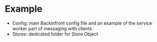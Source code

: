 # Example

- Config: main Backinfront config file and an example of the service worker part of messaging with clients
- Stores: dedicated folder for Store Object

